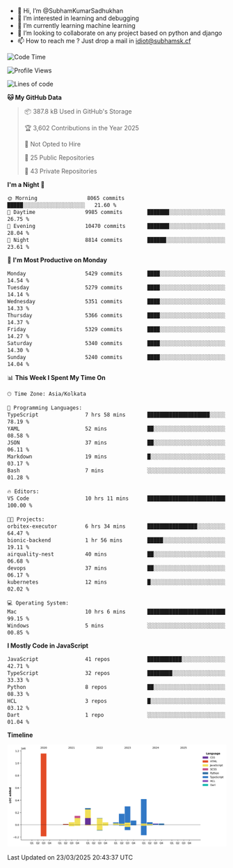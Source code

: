 - 👋 Hi, I’m @SubhamKumarSadhukhan
- 👀 I’m interested in learning and debugging
- 🌱 I’m currently learning machine learning
- 💞️ I’m looking to collaborate on any project based on python and django
- 📫 How to reach me ?
      Just drop a mail in idiot@subhamsk.cf

<!---
SubhamKumarSadhukhan/SubhamKumarSadhukhan is a ✨ special ✨ repository because its `README.md` (this file) appears on your GitHub profile.
You can click the Preview link to take a look at your changes.
--->


<!--START_SECTION:waka-->
![Code Time](http://img.shields.io/badge/Code%20Time-2%2C791%20hrs%2050%20mins-blue)

![Profile Views](http://img.shields.io/badge/Profile%20Views-3-blue)

![Lines of code](https://img.shields.io/badge/From%20Hello%20World%20I%27ve%20Written-2.8%20million%20lines%20of%20code-blue)

**🐱 My GitHub Data** 

> 📦 387.8 kB Used in GitHub's Storage 
 > 
> 🏆 3,602 Contributions in the Year 2025
 > 
> 🚫 Not Opted to Hire
 > 
> 📜 25 Public Repositories 
 > 
> 🔑 43 Private Repositories 
 > 
**I'm a Night 🦉** 

```text
🌞 Morning                8065 commits        █████░░░░░░░░░░░░░░░░░░░░   21.60 % 
🌆 Daytime                9985 commits        ███████░░░░░░░░░░░░░░░░░░   26.75 % 
🌃 Evening                10470 commits       ███████░░░░░░░░░░░░░░░░░░   28.04 % 
🌙 Night                  8814 commits        ██████░░░░░░░░░░░░░░░░░░░   23.61 % 
```
📅 **I'm Most Productive on Monday** 

```text
Monday                   5429 commits        ████░░░░░░░░░░░░░░░░░░░░░   14.54 % 
Tuesday                  5279 commits        ████░░░░░░░░░░░░░░░░░░░░░   14.14 % 
Wednesday                5351 commits        ████░░░░░░░░░░░░░░░░░░░░░   14.33 % 
Thursday                 5366 commits        ████░░░░░░░░░░░░░░░░░░░░░   14.37 % 
Friday                   5329 commits        ████░░░░░░░░░░░░░░░░░░░░░   14.27 % 
Saturday                 5340 commits        ████░░░░░░░░░░░░░░░░░░░░░   14.30 % 
Sunday                   5240 commits        ████░░░░░░░░░░░░░░░░░░░░░   14.04 % 
```


📊 **This Week I Spent My Time On** 

```text
🕑︎ Time Zone: Asia/Kolkata

💬 Programming Languages: 
TypeScript               7 hrs 58 mins       ████████████████████░░░░░   78.19 % 
YAML                     52 mins             ██░░░░░░░░░░░░░░░░░░░░░░░   08.58 % 
JSON                     37 mins             ██░░░░░░░░░░░░░░░░░░░░░░░   06.11 % 
Markdown                 19 mins             █░░░░░░░░░░░░░░░░░░░░░░░░   03.17 % 
Bash                     7 mins              ░░░░░░░░░░░░░░░░░░░░░░░░░   01.28 % 

🔥 Editors: 
VS Code                  10 hrs 11 mins      █████████████████████████   100.00 % 

🐱‍💻 Projects: 
orbitex-executor         6 hrs 34 mins       ████████████████░░░░░░░░░   64.47 % 
bionic-backend           1 hr 56 mins        █████░░░░░░░░░░░░░░░░░░░░   19.11 % 
airquality-nest          40 mins             ██░░░░░░░░░░░░░░░░░░░░░░░   06.68 % 
devops                   37 mins             ██░░░░░░░░░░░░░░░░░░░░░░░   06.17 % 
kubernetes               12 mins             █░░░░░░░░░░░░░░░░░░░░░░░░   02.02 % 

💻 Operating System: 
Mac                      10 hrs 6 mins       █████████████████████████   99.15 % 
Windows                  5 mins              ░░░░░░░░░░░░░░░░░░░░░░░░░   00.85 % 
```

**I Mostly Code in JavaScript** 

```text
JavaScript               41 repos            ███████████░░░░░░░░░░░░░░   42.71 % 
TypeScript               32 repos            ████████░░░░░░░░░░░░░░░░░   33.33 % 
Python                   8 repos             ██░░░░░░░░░░░░░░░░░░░░░░░   08.33 % 
HCL                      3 repos             █░░░░░░░░░░░░░░░░░░░░░░░░   03.12 % 
Dart                     1 repo              ░░░░░░░░░░░░░░░░░░░░░░░░░   01.04 % 
```



**Timeline**

![Lines of Code chart](https://raw.githubusercontent.com/SubhamKumarSadhukhan/SubhamKumarSadhukhan/main/assets/bar_graph.png)


 Last Updated on 23/03/2025 20:43:37 UTC
<!--END_SECTION:waka-->
